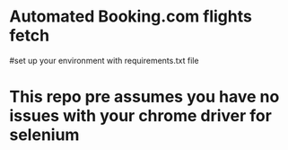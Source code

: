 # Automated Booking.com flights fetch

#set up your environment with requirements.txt file

# This repo pre assumes you have no issues with your chrome driver for selenium
